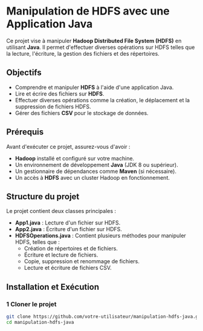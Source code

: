 # Manipulation de HDFS avec une Application Java

Ce projet vise à manipuler **Hadoop Distributed File System (HDFS)** en utilisant **Java**. Il permet d'effectuer diverses opérations sur HDFS telles que la lecture, l'écriture, la gestion des fichiers et des répertoires.

## Objectifs
- Comprendre et manipuler **HDFS** à l'aide d'une application Java.
- Lire et écrire des fichiers sur **HDFS**.
- Effectuer diverses opérations comme la création, le déplacement et la suppression de fichiers HDFS.
- Gérer des fichiers **CSV** pour le stockage de données.

## Prérequis
Avant d'exécuter ce projet, assurez-vous d'avoir :
- **Hadoop** installé et configuré sur votre machine.
- Un environnement de développement **Java** (JDK 8 ou supérieur).
- Un gestionnaire de dépendances comme **Maven** (si nécessaire).
- Un accès à **HDFS** avec un cluster Hadoop en fonctionnement.

## Structure du projet
Le projet contient deux classes principales :

- **App1.java** : Lecture d'un fichier sur HDFS.
- **App2.java** : Écriture d'un fichier sur HDFS.
- **HDFSOperations.java** : Contient plusieurs méthodes pour manipuler HDFS, telles que :
    - Création de répertoires et de fichiers.
    - Écriture et lecture de fichiers.
    - Copie, suppression et renommage de fichiers.
    - Lecture et écriture de fichiers CSV.

## Installation et Exécution

### 1 **Cloner le projet**
```bash
git clone https://github.com/votre-utilisateur/manipulation-hdfs-java.git
cd manipulation-hdfs-java
